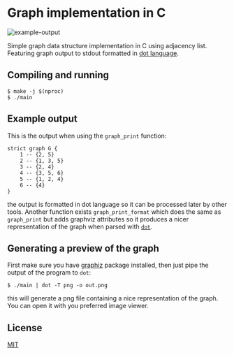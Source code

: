 # Graph implementation in C
![example-output](https://user-images.githubusercontent.com/64109770/215203106-649a479e-c757-42c0-9acd-9bb4f719ab6c.png)

Simple graph data structure implementation in C using adjacency list. Featuring
graph output to stdout formatted in 
[dot language](https://graphviz.org/doc/info/lang.html).

## Compiling and running

```shell
$ make -j $(nproc)
$ ./main
```

## Example output

This is the output when using the `graph_print` function:

```shell
strict graph G {
    1 -- {2, 5}
    2 -- {1, 3, 5}
    3 -- {2, 4}
    4 -- {3, 5, 6}
    5 -- {1, 2, 4}
    6 -- {4}
}
```

the output is formatted in dot language so it can be processed later by other
tools. Another function exists `graph_print_format` which does the same as
`graph_print` but adds graphviz attributes so it produces a nicer representation
of the graph when parsed with
[`dot`](https://graphviz.org/doc/info/command.html).

## Generating a preview of the graph

First make sure you have [graphiz](https://graphviz.org/) package installed,
then just pipe the output of the program to `dot`:

```shell
$ ./main | dot -T png -o out.png
```

this will generate a png file containing a nice representation of the graph. You
can open it with you preferred image viewer.

## License

[MIT](https://opensource.org/licenses/MIT)
